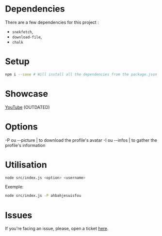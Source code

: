 # Dependencies

There are a few dependencies for this project :
- ``snekfetch``,
- ``download-file``,
- ``chalk``


# Setup

```bash
npm i --save # Will install all the dependencies from the package.json file.
```

# Showcase

[YouTube](https://www.youtube.com/watch?v=xmK_pczZUFc) (OUTDATED)

# Options

-P ou --picture | to download the profile's avatar
-I ou --infos | to gather the profile's information

# Utilisation

```bash
node src/index.js <option> <username>
```

Exemple:
```bash
node src/index.js -P ahbahjesuisfou
```

# Issues

If you're facing an issue, please, open a ticket [here](https://github.com/HideakiAtsuyo/IGPDP/issues).

